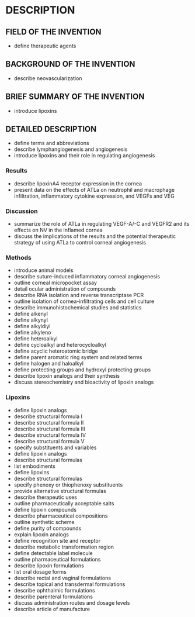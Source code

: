 # DESCRIPTION

## FIELD OF THE INVENTION

- define therapeutic agents

## BACKGROUND OF THE INVENTION

- describe neovascularization

## BRIEF SUMMARY OF THE INVENTION

- introduce lipoxins

## DETAILED DESCRIPTION

- define terms and abbreviations
- describe lymphangiogenesis and angiogenesis
- introduce lipoxins and their role in regulating angiogenesis

### Results

- describe lipoxinA4 receptor expression in the cornea
- present data on the effects of ATLa on neutrophil and macrophage infiltration, inflammatory cytokine expression, and VEGFs and VEG

### Discussion

- summarize the role of ATLa in regulating VEGF-A/-C and VEGFR2 and its effects on NV in the inflamed cornea
- discuss the implications of the results and the potential therapeutic strategy of using ATLa to control corneal angiogenesis

### Methods

- introduce animal models
- describe suture-induced inflammatory corneal angiogenesis
- outline corneal micropocket assay
- detail ocular administration of compounds
- describe RNA isolation and reverse transcriptase PCR
- outline isolation of cornea-infiltrating cells and cell culture
- describe immunohistochemical studies and statistics
- define alkenyl
- define alkynyl
- define alkyldiyl
- define alkyleno
- define heteroalkyl
- define cycloalkyl and heterocycloalkyl
- define acyclic heteroatomic bridge
- define parent aromatic ring system and related terms
- define halogen and haloalkyl
- define protecting groups and hydroxyl protecting groups
- describe lipoxin analogs and their synthesis
- discuss stereochemistry and bioactivity of lipoxin analogs

### Lipoxins

- define lipoxin analogs
- describe structural formula I
- describe structural formula II
- describe structural formula III
- describe structural formula IV
- describe structural formula V
- specify substituents and variables
- define lipoxin analogs
- describe structural formulas
- list embodiments
- define lipoxins
- describe structural formulas
- specify phenoxy or thiophenoxy substituents
- provide alternative structural formulas
- describe therapeutic uses
- outline pharmaceutically acceptable salts
- define lipoxin compounds
- describe pharmaceutical compositions
- outline synthetic scheme
- define purity of compounds
- explain lipoxin analogs
- define recognition site and receptor
- describe metabolic transformation region
- define detectable label molecule
- outline pharmaceutical formulations
- describe lipoxin formulations
- list oral dosage forms
- describe rectal and vaginal formulations
- describe topical and transdermal formulations
- describe ophthalmic formulations
- describe parenteral formulations
- discuss administration routes and dosage levels
- describe article of manufacture

